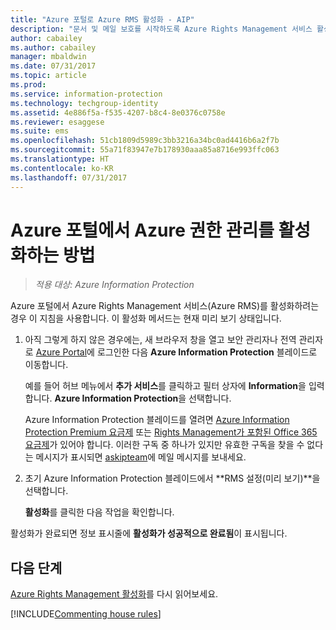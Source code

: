 ```yaml
---
title: "Azure 포털로 Azure RMS 활성화 - AIP"
description: "문서 및 메일 보호를 시작하도록 Azure Rights Management 서비스 활성화 지침을 제공합니다."
author: cabailey
ms.author: cabailey
manager: mbaldwin
ms.date: 07/31/2017
ms.topic: article
ms.prod: 
ms.service: information-protection
ms.technology: techgroup-identity
ms.assetid: 4e886f5a-f535-4207-b8c4-8e0376c0758e
ms.reviewer: esaggese
ms.suite: ems
ms.openlocfilehash: 51cb1809d5989c3bb3216a34bc0ad4416b6a2f7b
ms.sourcegitcommit: 55a71f83947e7b178930aaa85a8716e993ffc063
ms.translationtype: HT
ms.contentlocale: ko-KR
ms.lasthandoff: 07/31/2017
---
```

# <a name="how-to-activate-azure-rights-management-from-the-azure-portal"></a>Azure 포털에서 Azure 권한 관리를 활성화하는 방법

>*적용 대상: Azure Information Protection*


Azure 포털에서 Azure Rights Management 서비스(Azure RMS)를 활성화하려는 경우 이 지침을 사용합니다. 이 활성화 메서드는 현재 미리 보기 상태입니다.

1. 아직 그렇게 하지 않은 경우에는, 새 브라우저 창을 열고 보안 관리자나 전역 관리자로 [Azure Portal](https://portal.azure.com)에 로그인한 다음 **Azure Information Protection** 블레이드로 이동합니다.
    
    예를 들어 허브 메뉴에서 **추가 서비스**를 클릭하고 필터 상자에 **Information**을 입력합니다. **Azure Information Protection**을 선택합니다.
    
    Azure Information Protection 블레이드를 열려면 [Azure Information Protection Premium 요금제](https://www.microsoft.com/cloud-platform/azure-information-protection-pricing) 또는 [Rights Management가 포함된 Office 365 요금제](http://download.microsoft.com/download/E/C/F/ECF42E71-4EC0-48FF-AA00-577AC14D5B5C/Azure_Information_Protection_licensing_datasheet_EN-US.pdf)가 있어야 합니다. 이러한 구독 중 하나가 있지만 유효한 구독을 찾을 수 없다는 메시지가 표시되면 [askipteam](mailto:askipteam@microsoft.com?subject=I%20cannot%20activate%20RMS)에 메일 메시지를 보내세요.

2. 초기 Azure Information Protection 블레이드에서 **RMS 설정(미리 보기)**을 선택합니다.  
    
    **활성화**를 클릭한 다음 작업을 확인합니다. 

활성화가 완료되면 정보 표시줄에 **활성화가 성공적으로 완료됨**이 표시됩니다.


## <a name="next-steps"></a>다음 단계
[Azure Rights Management 활성화](activate-service.md#configuring-onboarding-controls-for-a-phased-deployment)를 다시 읽어보세요.


[!INCLUDE[Commenting house rules](../includes/houserules.md)]